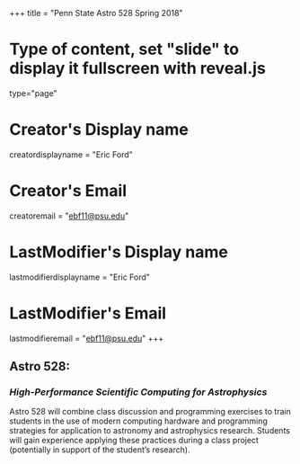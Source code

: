+++
title = "Penn State Astro 528 Spring 2018"
# Type of content, set "slide" to display it fullscreen with reveal.js
type="page"

# Creator's Display name
creatordisplayname = "Eric Ford"
# Creator's Email
creatoremail = "ebf11@psu.edu"
# LastModifier's Display name
lastmodifierdisplayname = "Eric Ford"
# LastModifier's Email
lastmodifieremail = "ebf11@psu.edu"
+++

## Astro 528: 
### _High-Performance Scientific Computing for Astrophysics_ 
Astro 528 will combine class discussion and programming exercises to train students in the use of modern computing hardware and programming strategies for application to astronomy and astrophysics research.  Students will gain experience applying these practices during a class project (potentially in support of the student’s research).  

